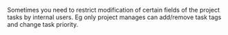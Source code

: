 Sometimes you need to restrict modification of certain fields of the project tasks by internal users.
Eg only project manages can add/remove task tags and change task priority.